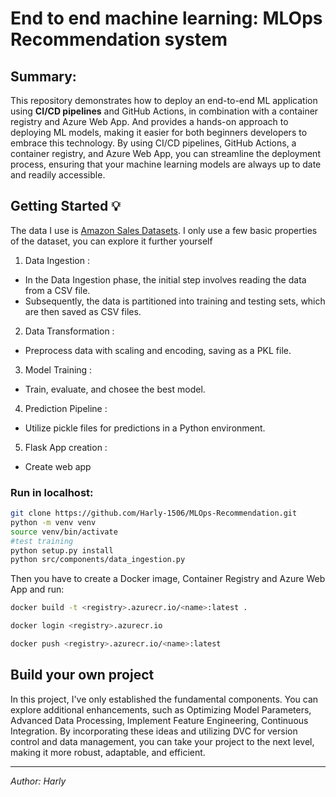 # End to end machine learning: MLOps Recommendation system

## Summary:

This repository demonstrates how to deploy an end-to-end ML application using **CI/CD pipelines** and GitHub Actions, in combination with a container registry and Azure Web App. And provides a hands-on approach to deploying ML models, making it easier for both beginners developers to embrace this technology. By using CI/CD pipelines, GitHub Actions, a container registry, and Azure Web App, you can streamline the deployment process, ensuring that your machine learning models are always up to date and readily accessible.


## Getting Started 💡
The data I use is [Amazon Sales Datasets](https://www.kaggle.com/datasets/karkavelrajaj/amazon-sales-dataset). I only use a few basic properties of the dataset, you can explore it further yourself
1. Data Ingestion :
  - In the Data Ingestion phase, the initial step involves reading the data from a CSV file.
  - Subsequently, the data is partitioned into training and testing sets, which are then saved as CSV files.
2. Data Transformation :
 - Preprocess data with scaling and encoding, saving as a PKL file.
3. Model Training :
 - Train, evaluate, and chosee the best model.
4. Prediction Pipeline :
 - Utilize pickle files for predictions in a Python environment.
5. Flask App creation :
 - Create web app
     
### Run in localhost:

```zsh
git clone https://github.com/Harly-1506/MLOps-Recommendation.git
python -m venv venv
source venv/bin/activate
#test training
python setup.py install
python src/components/data_ingestion.py 
```

Then you have to create a Docker image, Container Registry and Azure Web App and run:
```zsh
docker build -t <registry>.azurecr.io/<name>:latest .

docker login <registry>.azurecr.io

docker push <registry>.azurecr.io/<name>:latest

```
## Build your own project

In this project, I've only established the fundamental components. You can explore additional enhancements, such as Optimizing Model Parameters, Advanced Data Processing, Implement Feature Engineering, Continuous Integration. By incorporating these ideas and utilizing DVC for version control and data management, you can take your project to the next level, making it more robust, adaptable, and efficient.

---
*Author: Harly*
